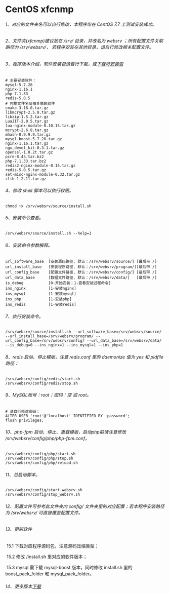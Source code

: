 # CentOS xfcnmp

###### 1、对应的文件夹名可以自行修改，本程序仅在 CentOS 7.7 上测试安装成功。

###### 2、文件夹(xfcnmp)建议放在 /srv/ 目录，并改名为 websrv ；所有配置文件关联路径为 /srv/websrv/， 若程序安装在其他目录，请自行修改相关配置文件。

###### 3、程序版本介绍，软件安装包请自行下载，或[下载可安装包](https://pan.baidu.com/s/1i5PA2yT)

```shell
# 主要安装软件：
mysql-5.7.28
nginx-1.16.1
php-7.1.33
redis-5.0.5
# 完整文件名及相关依赖软件
cmake-3.16.0.tar.gz
libmcrypt-2.5.8.tar.gz
libzip-1.5.2.tar.gz
LuaJIT-2.0.5.tar.gz
lua-nginx-module-0.10.15.tar.gz
mcrypt-2.6.8.tar.gz
mhash-0.9.9.9.tar.gz
mysql-boost-5.7.28.tar.gz
nginx-1.16.1.tar.gz
ngx_devel_kit-0.3.1.tar.gz
openssl-1.0.2t.tar.gz
pcre-8.43.tar.bz2
php-7.1.33.tar.bz2
redis2-nginx-module-0.15.tar.gz
redis-5.0.5.tar.gz
set-misc-nginx-module-0.32.tar.gz
zlib-1.2.11.tar.gz
```

###### 4、修改 shell 脚本可以执行权限。
```shell
chmod +x /srv/websrv/source/install.sh
```
###### 5、安装命令查看。

```shell
/srv/websrv/source/install.sh --help=1
```

###### 6、安装命令参数解释。

```shell
url_software_base  [安装源码路径, 默认：/srv/websrv/source/] [最后带 /]
url_install_base   [安装程序路径, 默认：/srv/websrv/program/][最后带 /]
url_config_base    [配置文件路径, 默认：/srv/websrv/config/] [最后带 /]
url_data_base      [数据文件路径, 默认：/srv/websrv/data/]   [最后带 /]
is_debug           [0-开始安装；1-查看安装过程命令]
ins_nginx          [1-安装nginx]
ins_mysql          [1-安装mysql]
ins_php            [1-安装php]
ins_redis          [1-安装redis]
```

###### 7、执行安装命令。
   ```shell
/srv/websrv/source/install.sh --url_software_base=/srv/websrv/source/ --url_install_base=/srv/websrv/program/ --url_config_base=/srv/websrv/config/ --url_data_base=/srv/websrv/data/ --is_debug=0 --ins_nginx=1 --ins_mysql=1 --ins_php=1
   ```

###### 8、redis 启动、停止模版，注意 redis.conf 里的 daemonize 值为 yes 和 pidfile 路径：
   ```
/srv/websrv/config/redis/start.sh
/srv/websrv/config/redis/stop.sh
   ```

###### 9、MySQL账号：root；密码：空 或 root。

```shell
# 请自行修改密码：
ALTER USER 'root'@'localhost' IDENTIFIED BY 'password';
flush privileges;
```

###### 10、php-fpm 启动、停止、重载模版，启动php前请注意修改 /srv/websrv/config/php/php-fpm.conf。

```shell
/srv/websrv/config/php/start.sh
/srv/websrv/config/php/stop.sh
/srv/websrv/config/php/reload.sh
```

###### 11、总启动脚本。

```
/srv/websrv/config/start_websrv.sh
/srv/websrv/config/stop_websrv.sh
```

###### 12、配置文件可参考此文件夹内 config/ 文件夹里的对应配置；若本程序安装路径为 /srv/websrv/ 可直接覆盖配置文件。

###### 13、更新软件
​    15.1 下载对应程序源码包，注意源码压缩类型；

​    15.2 修改 /install.sh 里对应的软件版本；

​    15.3 mysql 需下载 mysql-boost 版本，同时修改 install.sh 里的 boost_pack_folder 和 mysql_pack_folder。

###### 14、更多版本[下载](https://pan.baidu.com/s/1i5PA2yT)


